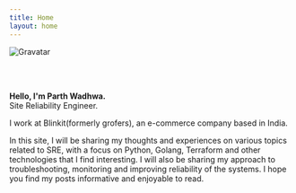 ```yaml
---
title: Home
layout: home
---
```


![Gravatar](https://s.gravatar.com/avatar/f08a316bb8aaed7084f3bb81cbc507ad?s=200)

<br/> <br/>

<b>Hello, I'm Parth Wadhwa. </b>
<br/>
Site Reliability Engineer.
<br/>

I work at Blinkit(formerly grofers), an e-commerce company based in India.

In this site, I will be sharing my thoughts and experiences on various topics related to SRE, with a focus on Python, Golang, Terraform and other technologies that I find interesting. I will also be sharing my approach to troubleshooting, monitoring and improving reliability of the systems. I hope you find my posts informative and enjoyable to read.

